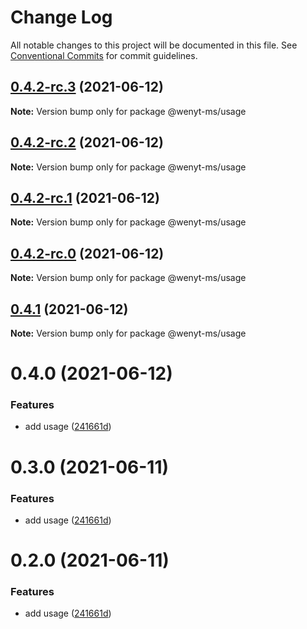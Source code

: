 # Change Log

All notable changes to this project will be documented in this file.
See [Conventional Commits](https://conventionalcommits.org) for commit guidelines.

## [0.4.2-rc.3](https://github.com/wenytang-ms-123/TestSecrets/compare/@wenyt-ms/usage@0.4.2-rc.2...@wenyt-ms/usage@0.4.2-rc.3) (2021-06-12)

**Note:** Version bump only for package @wenyt-ms/usage





## [0.4.2-rc.2](https://github.com/wenytang-ms-123/TestSecrets/compare/@wenyt-ms/usage@0.4.2-rc.1...@wenyt-ms/usage@0.4.2-rc.2) (2021-06-12)

**Note:** Version bump only for package @wenyt-ms/usage





## [0.4.2-rc.1](https://github.com/wenytang-ms-123/TestSecrets/compare/@wenyt-ms/usage@0.4.2-rc.0...@wenyt-ms/usage@0.4.2-rc.1) (2021-06-12)

**Note:** Version bump only for package @wenyt-ms/usage





## [0.4.2-rc.0](https://github.com/wenytang-ms-123/TestSecrets/compare/@wenyt-ms/usage@0.4.1...@wenyt-ms/usage@0.4.2-rc.0) (2021-06-12)

**Note:** Version bump only for package @wenyt-ms/usage





## [0.4.1](https://github.com/wenytang-ms-123/TestSecrets/compare/@wenyt-ms/usage@0.4.0...@wenyt-ms/usage@0.4.1) (2021-06-12)

**Note:** Version bump only for package @wenyt-ms/usage





# 0.4.0 (2021-06-12)


### Features

* add usage ([241661d](https://github.com/wenytang-ms-123/TestSecrets/commit/241661d93bfa796622d954e433773ba64e8e7f32))





# 0.3.0 (2021-06-11)


### Features

* add usage ([241661d](https://github.com/wenytang-ms-123/TestSecrets/commit/241661d93bfa796622d954e433773ba64e8e7f32))





# 0.2.0 (2021-06-11)


### Features

* add usage ([241661d](https://github.com/wenytang-ms-123/lerna-semantic-versioning-example/commit/241661d93bfa796622d954e433773ba64e8e7f32))
